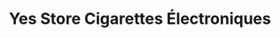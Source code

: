 ---
title: "Yes Store Cigarettes Électroniques"
url: /beauvais/yes-store-cigarettes-electroniques/
shop: E-Zigaretten
---